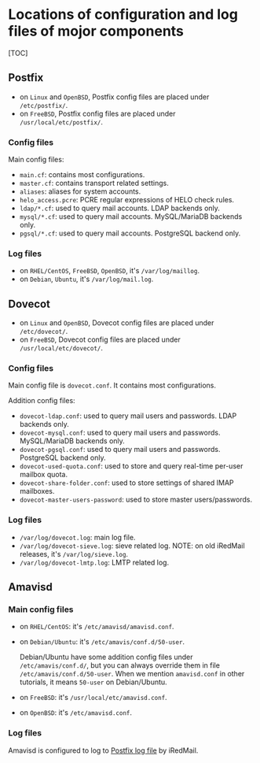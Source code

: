 # Locations of configuration and log files of mojor components

[TOC]

## Postfix

* on `Linux` and `OpenBSD`, Postfix config files are placed under `/etc/postfix/`.
* on `FreeBSD`, Postfix config files are placed under `/usr/local/etc/postfix/`.

### Config files

Main config files:

* `main.cf`: contains most configurations.
* `master.cf`: contains transport related settings.
* `aliases`: aliases for system accounts.
* `helo_access.pcre`: PCRE regular expressions of HELO check rules.
* `ldap/*.cf`: used to query mail accounts. LDAP backends only.
* `mysql/*.cf`: used to query mail accounts. MySQL/MariaDB backends only.
* `pgsql/*.cf`: used to query mail accounts. PostgreSQL backend only.

### Log files

* on `RHEL/CentOS`, `FreeBSD`, `OpenBSD`, it's `/var/log/maillog`.
* on `Debian`, `Ubuntu`, it's `/var/log/mail.log`.

## Dovecot

* on `Linux` and `OpenBSD`, Dovecot config files are placed under `/etc/dovecot/`.
* on `FreeBSD`, Dovecot config files are placed under `/usr/local/etc/dovecot/`.

### Config files

Main config file is `dovecot.conf`. It contains most configurations.

Addition config files:

* `dovecot-ldap.conf`: used to query mail users and passwords. LDAP backends only.
* `dovecot-mysql.conf`: used to query mail users and passwords. MySQL/MariaDB backends only.
* `dovecot-pgsql.conf`: used to query mail users and passwords. PostgreSQL backend only.
* `dovecot-used-quota.conf`: used to store and query real-time per-user mailbox quota.
* `dovecot-share-folder.conf`: used to store settings of shared IMAP mailboxes.
* `dovecot-master-users-password`: used to store master users/passwords.

### Log files

* `/var/log/dovecot.log`: main log file.
* `/var/log/dovecot-sieve.log`: sieve related log. NOTE: on old iRedMail
  releases, it's `/var/log/sieve.log`.
* `/var/log/dovecot-lmtp.log`: LMTP related log.

## Amavisd

### Main config files

* on `RHEL/CentOS`: it's `/etc/amavisd/amavisd.conf`.
* on `Debian/Ubuntu`: it's `/etc/amavis/conf.d/50-user`.

    Debian/Ubuntu have some addition config files under `/etc/amavis/conf.d/`,
    but you can always override them in file `/etc/amavis/conf.d/50-user`.
    When we mention `amavisd.conf` in other tutorials, it means `50-user` on
    Debian/Ubuntu.

* on `FreeBSD`: it's `/usr/local/etc/amavisd.conf`.
* on `OpenBSD`: it's `/etc/amavisd.conf`.

### Log files

Amavisd is configured to log to [Postfix log file](#postfix) by iRedMail.
